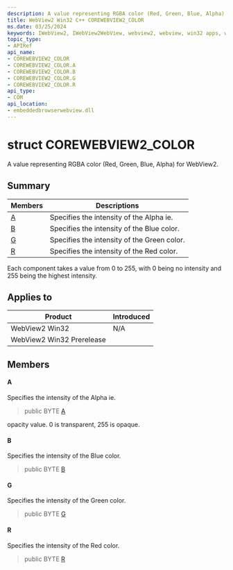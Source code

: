 ```yaml
---
description: A value representing RGBA color (Red, Green, Blue, Alpha) for WebView2.
title: WebView2 Win32 C++ COREWEBVIEW2_COLOR
ms.date: 03/25/2024
keywords: IWebView2, IWebView2WebView, webview2, webview, win32 apps, win32, edge, ICoreWebView2, ICoreWebView2Controller, browser control, edge html, COREWEBVIEW2_COLOR
topic_type: 
- APIRef
api_name:
- COREWEBVIEW2_COLOR
- COREWEBVIEW2_COLOR.A
- COREWEBVIEW2_COLOR.B
- COREWEBVIEW2_COLOR.G
- COREWEBVIEW2_COLOR.R
api_type:
- COM
api_location:
- embeddedbrowserwebview.dll
---
```


# struct COREWEBVIEW2_COLOR

A value representing RGBA color (Red, Green, Blue, Alpha) for WebView2.

## Summary

 Members                        | Descriptions
--------------------------------|---------------------------------------------
[A](#a) | Specifies the intensity of the Alpha ie.
[B](#b) | Specifies the intensity of the Blue color.
[G](#g) | Specifies the intensity of the Green color.
[R](#r) | Specifies the intensity of the Red color.

Each component takes a value from 0 to 255, with 0 being no intensity and 255 being the highest intensity.

## Applies to

Product                         | Introduced
--------------------------------|---------------------------------------------
WebView2 Win32            |    N/A
WebView2 Win32 Prerelease |    

## Members

#### A

Specifies the intensity of the Alpha ie.

> public BYTE [A](#a)

opacity value. 0 is transparent, 255 is opaque.

#### B

Specifies the intensity of the Blue color.

> public BYTE [B](#b)

#### G

Specifies the intensity of the Green color.

> public BYTE [G](#g)

#### R

Specifies the intensity of the Red color.

> public BYTE [R](#r)

